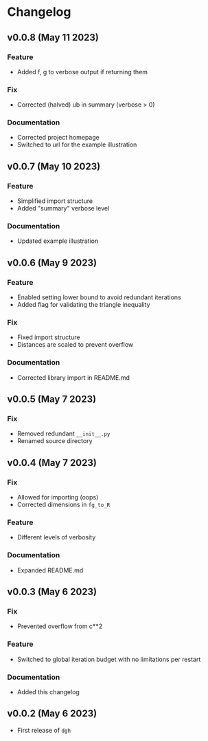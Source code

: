 # Changelog

<!--next-version-placeholder-->
## v0.0.8 (May 11 2023)

### Feature

- Added f, g to verbose output if returning them

### Fix

- Corrected (halved) ub in summary (verbose > 0)

### Documentation

- Corrected project homepage
- Switched to url for the example illustration 

## v0.0.7 (May 10 2023)

### Feature

- Simplified import structure
- Added "summary" verbose level

### Documentation

- Updated example illustration

## v0.0.6 (May 9 2023)

### Feature

- Enabled setting lower bound to avoid redundant iterations
- Added flag for validating the triangle inequality

### Fix

- Fixed import structure
- Distances are scaled to prevent overflow

### Documentation

- Corrected library import in README.md

## v0.0.5 (May 7 2023)

### Fix

- Removed redundant `__init__.py`
- Renamed source directory

## v0.0.4 (May 7 2023)

### Fix

- Allowed for importing (oops)
- Corrected dimensions in `fg_to_R`

### Feature

- Different levels of verbosity

### Documentation

- Expanded README.md

## v0.0.3 (May 6 2023)

### Fix

- Prevented overflow from c**2

### Feature

- Switched to global iteration budget with no limitations per restart

### Documentation

- Added this changelog

## v0.0.2 (May 6 2023)

- First release of `dgh`